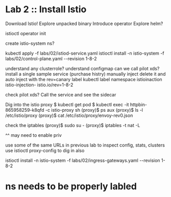 # Lab 2 :: Install Istio

Download Istio!
Explore unpacked binary
Introduce operator 
Explore helm?

istioctl operator init

create istio-system ns?

kubectl apply -f labs/02/istiod-service.yaml
istioctl install -n istio-system -f labs/02/control-plane.yaml --revision 1-8-2

understand any clusterrole?
understand configmap
can we call pilot xds?
install a single sample service (purchase histry)
manually inject
delete it and auto inject with the rev=canary label
kubectl label namespace istioinaction istio-injection- istio.io/rev=1-8-2

check pilot xds?
Call the service and see the sidecar

Dig into the istio proxy
$  kubectl get pod 
$  kubectl exec -it httpbin-865958259-k8qfd -c istio-proxy  sh
(proxy)$  ps aux
(proxy)$  ls -l /etc/istio/proxy
(proxy)$  cat /etc/istio/proxy/envoy-rev0.json


check the iptables
(proxy)$  sudo su -
(proxy)$  iptables -t nat -L

^^ may need to enable priv

use some of the same URLs in previous lab to inspect config, stats, clusters
use istioctl proxy-config to dig in also


istioctl install -n istio-system -f labs/02/ingress-gateways.yaml --revision 1-8-2

# ns needs to be properly labled


